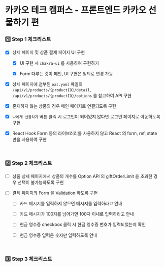 <h1> 카카오 테크 캠퍼스 - 프론트엔드 카카오 선물하기 편 </h1>

<h3>1️⃣ Step 1 체크리스트</h3>

- [x] 상세 페이지 및 상품 결제 페이지 UI 구현

  - [x] UI 구현 시 `chakra-ui` 를 사용하여 구현하기

  - [x] Form 다루는 것이 메인, UI 구현은 임의로 변경 가능

- [x] 상세 페이지에 첨부된 `oas.yaml` 파일의 `/api/v1/products/{productID}/detail`, `/api/v1/products/{productID}/options` 를 참고하여 API 구현

- [x] 존재하지 않는 상품의 경우 메인 페이지로 연결되도록 구현

- [x] `나에게 선물하기` 버튼 클릭 시 로그인이 되어있지 않다면 로그인 페이지로 이동하도록 구현

- [x] React Hook Form 등의 라이브러리를 사용하지 않고 React 의 form, ref, state 만을 사용하여 구현

<br>

<h3>2️⃣ Step 2 체크리스트</h3>

- [ ] 상품 상세 페이지에서 상품의 개수를 Option API 의 giftOrderLimit 을 초과한 경우 선택이 불가능하도록 구현

- [ ] 결제 페이지의 Form 을 Validation 하도록 구현

  - [ ] 카드 메시지를 입력하지 않으면 메시지를 입력하라고 안내

  - [ ] 카드 메시지가 100자를 넘어가면 100자 이내로 입력하라고 안내

  - [ ] 현금 영수증 checkbox 클릭 시 현금 영수증 번호가 입력되었는지 확인

  - [ ] 현금 영수증 입력은 숫자만 입력하도록 안내 


<br>

<h3>3️⃣ Step 3 체크리스트</h3>


